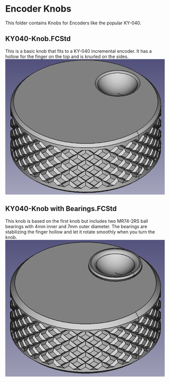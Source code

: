 # Encoder Knobs
This folder contains Knobs for Encoders like the popular KY-040.

## KY040-Knob.FCStd
This is a basic knob that fits to a KY-040 incremental encoder. It has a hollow for the finger on the top and is knurled on the sides.
![Encoder image](https://github.com/cveith/HamRadioParts/blob/main/Encoder%20Knobs/KY040-Knob.png)

## KY040-Knob with Bearings.FCStd
This knob is based on the first knob but includes two MR74-2RS ball bearings with 4mm inner and 7mm outer diameter.
The bearings are stabilizing the finger hollow and let it rotate smoothly when you turn the knob.
![Encoder image](https://github.com/cveith/HamRadioParts/blob/main/Encoder%20Knobs/KY040-Knob%20with%20Bearings.png)
